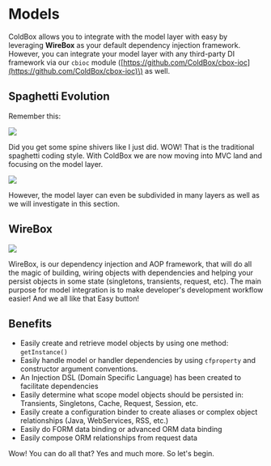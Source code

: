 # Models

ColdBox allows you to integrate with the model layer with easy by leveraging **WireBox** as your default dependency injection framework. However, you can integrate your model layer with any third-party DI framework via our `cbioc` module \([https://github.com/ColdBox/cbox-ioc](https://github.com/ColdBox/cbox-ioc)\) as well.

## Spaghetti Evolution

Remember this:

![](https://github.com/ortus/coldbox-platform-documentation/tree/24d3f3d16693b36ca41bf5ce0329c6ff33316ef0/images/spaghetti.png)

Did you get some spine shivers like I just did. WOW! That is the traditional spaghetti coding style. With ColdBox we are now moving into MVC land and focusing on the model layer.

![](https://github.com/ortus/coldbox-platform-documentation/tree/24d3f3d16693b36ca41bf5ce0329c6ff33316ef0/images/MVC.png)

However, the model layer can even be subdivided in many layers as well as we will investigate in this section.

## WireBox

![](https://github.com/ortus/coldbox-platform-documentation/tree/24d3f3d16693b36ca41bf5ce0329c6ff33316ef0/images/WireBox.png)

WireBox, is our dependency injection and AOP framework, that will do all the magic of building, wiring objects with dependencies and helping your persist objects in some state \(singletons, transients, request, etc\). The main purpose for model integration is to make developer's development workflow easier! And we all like that Easy button!

## Benefits

* Easily create and retrieve model objects by using one method: `getInstance()`
* Easily handle model or handler dependencies by using `cfproperty` and constructor argument conventions.
* An Injection DSL \(Domain Specific Language\) has been created to facilitate dependencies
* Easily determine what scope model objects should be persisted in: Transients, Singletons, Cache, Request, Session, etc.
* Easily create a configuration binder to create aliases or complex object relationships \(Java, WebServices, RSS, etc.\)
* Easily do FORM data binding or advanced ORM data binding
* Easily compose ORM relationships from request data

Wow! You can do all that? Yes and much more. So let's begin.

